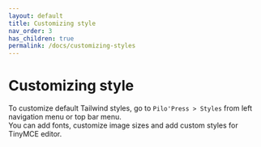 ```yaml
---
layout: default
title: Customizing style
nav_order: 3
has_children: true
permalink: /docs/customizing-styles
---
```


# Customizing style

To customize default Tailwind styles, go to `Pilo'Press > Styles` from left navigation menu or top bar menu.  
You can add fonts, customize image sizes and add custom styles for TinyMCE editor.
